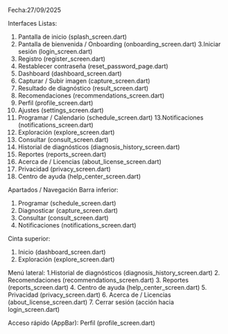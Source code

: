 Fecha:27/09/2025

Interfaces Listas:
  1. Pantalla de inicio (splash_screen.dart)
  2. Pantalla de bienvenida / Onboarding (onboarding_screen.dart)
  3.Iniciar sesión (login_screen.dart)
  4. Registro (register_screen.dart)
  5. Restablecer contraseña (reset_password_page.dart)
  6. Dashboard (dashboard_screen.dart)
  7. Capturar / Subir imagen (capture_screen.dart)
  8. Resultado de diagnóstico (result_screen.dart)
  9. Recomendaciones (recommendations_screen.dart)
  10. Perfil (profile_screen.dart)
  11. Ajustes (settings_screen.dart)
  12. Programar / Calendario (schedule_screen.dart)
  13.Notificaciones (notifications_screen.dart)
  14. Exploración (explore_screen.dart)
  15. Consultar (consult_screen.dart)
  16. Historial de diagnósticos (diagnosis_history_screen.dart)
  17. Reportes (reports_screen.dart)
  18. Acerca de / Licencias (about_license_screen.dart)
  19. Privacidad (privacy_screen.dart)
  20. Centro de ayuda (help_center_screen.dart)

Apartados / Navegación
Barra inferior:
  1. Programar (schedule_screen.dart)
  2. Diagnosticar (capture_screen.dart)
  3. Consultar (consult_screen.dart)
  4. Notificaciones (notifications_screen.dart)

Cinta superior:
  1. Inicio (dashboard_screen.dart)
  2. Exploración (explore_screen.dart)

Menú lateral:
  1.Historial de diagnósticos (diagnosis_history_screen.dart)
  2. Recomendaciones (recommendations_screen.dart)
  3. Reportes (reports_screen.dart)
  4. Centro de ayuda (help_center_screen.dart)
  5. Privacidad (privacy_screen.dart)
  6. Acerca de / Licencias (about_license_screen.dart)
  7. Cerrar sesión (acción hacia login_screen.dart)

Acceso rápido (AppBar):
Perfil (profile_screen.dart)
